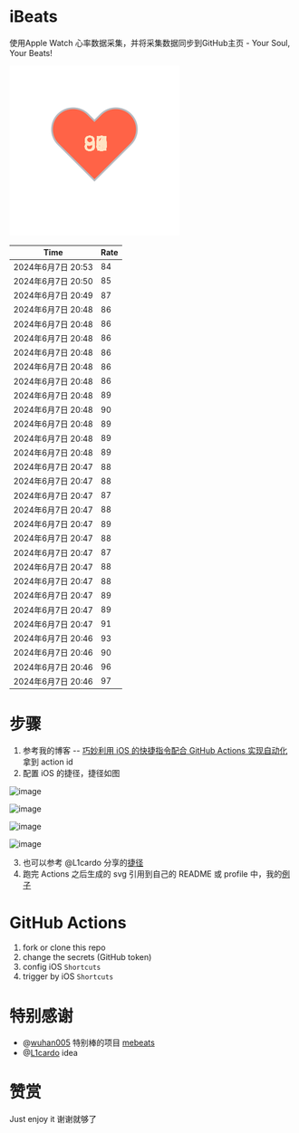 # iBeats
使用Apple Watch 心率数据采集，并将采集数据同步到GitHub主页 - Your Soul, Your Beats!

![](./files/heart.svg)

<!--START_SECTION:my_heart_rate-->
| Time | Rate | 
 | ---- | ---- | 
| 2024年6月7日 20:53 | 84 |
| 2024年6月7日 20:50 | 85 |
| 2024年6月7日 20:49 | 87 |
| 2024年6月7日 20:48 | 86 |
| 2024年6月7日 20:48 | 86 |
| 2024年6月7日 20:48 | 86 |
| 2024年6月7日 20:48 | 86 |
| 2024年6月7日 20:48 | 86 |
| 2024年6月7日 20:48 | 86 |
| 2024年6月7日 20:48 | 89 |
| 2024年6月7日 20:48 | 90 |
| 2024年6月7日 20:48 | 89 |
| 2024年6月7日 20:48 | 89 |
| 2024年6月7日 20:48 | 89 |
| 2024年6月7日 20:47 | 88 |
| 2024年6月7日 20:47 | 88 |
| 2024年6月7日 20:47 | 87 |
| 2024年6月7日 20:47 | 88 |
| 2024年6月7日 20:47 | 89 |
| 2024年6月7日 20:47 | 88 |
| 2024年6月7日 20:47 | 87 |
| 2024年6月7日 20:47 | 88 |
| 2024年6月7日 20:47 | 88 |
| 2024年6月7日 20:47 | 89 |
| 2024年6月7日 20:47 | 89 |
| 2024年6月7日 20:47 | 91 |
| 2024年6月7日 20:46 | 93 |
| 2024年6月7日 20:46 | 90 |
| 2024年6月7日 20:46 | 96 |
| 2024年6月7日 20:46 | 97 |

<!--END_SECTION:my_heart_rate-->

# 步骤
1. 参考我的博客 -- [巧妙利用 iOS 的快捷指令配合 GitHub Actions 实现自动化](https://github.com/yihong0618/gitblog/issues/198) 拿到 action id
2. 配置 iOS 的捷径，捷径如图

![image](https://user-images.githubusercontent.com/15976103/122154218-0db0b480-ce97-11eb-93bb-5aec07c558dc.png)

![image](https://user-images.githubusercontent.com/15976103/122154236-186b4980-ce97-11eb-8e4b-70551a0391ae.png)

![image](https://user-images.githubusercontent.com/15976103/122154268-2d47dd00-ce97-11eb-902e-3acf292265a9.png)

![image](https://user-images.githubusercontent.com/15976103/122174055-fa144680-ceb4-11eb-9be2-3eb83cd516f7.png)

3. 也可以参考 @L1cardo 分享的[捷径](https://www.icloud.com/shortcuts/6ab6047b459c41ad822ad6b94b1c03d4)
4. 跑完 Actions 之后生成的 svg 引用到自己的 README 或 profile 中，我的[例子](https://github.com/yihong0618) 

# GitHub Actions

1. fork or clone this repo
2. change the secrets (GitHub token)
3. config iOS `Shortcuts` 
4. trigger by iOS `Shortcuts`

# 特别感谢
- @[wuhan005](https://github.com/wuhan005) 特别棒的项目 [mebeats](https://github.com/wuhan005/mebeats)
- @[L1cardo](https://github.com/L1cardo) idea

# 赞赏
Just enjoy it
谢谢就够了
